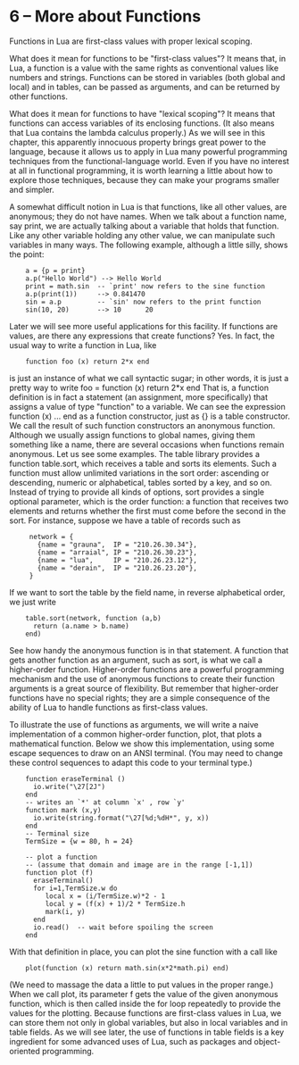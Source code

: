 # 6 – More about Functions
Functions in Lua are first-class values with proper lexical scoping.

What does it mean for functions to be "first-class values"? It means that, in Lua, a function is a value with the same rights as conventional values like numbers and strings. Functions can be stored in variables (both global and local) and in tables, can be passed as arguments, and can be returned by other functions.

What does it mean for functions to have "lexical scoping"? It means that functions can access variables of its enclosing functions. (It also means that Lua contains the lambda calculus properly.) As we will see in this chapter, this apparently innocuous property brings great power to the language, because it allows us to apply in Lua many powerful programming techniques from the functional-language world. Even if you have no interest at all in functional programming, it is worth learning a little about how to explore those techniques, because they can make your programs smaller and simpler.

A somewhat difficult notion in Lua is that functions, like all other values, are anonymous; they do not have names. When we talk about a function name, say print, we are actually talking about a variable that holds that function. Like any other variable holding any other value, we can manipulate such variables in many ways. The following example, although a little silly, shows the point:
```
    a = {p = print}
    a.p("Hello World") --> Hello World
    print = math.sin  -- `print' now refers to the sine function
    a.p(print(1))     --> 0.841470
    sin = a.p         -- `sin' now refers to the print function
    sin(10, 20)       --> 10      20
```
Later we will see more useful applications for this facility.
If functions are values, are there any expressions that create functions? Yes. In fact, the usual way to write a function in Lua, like
```
    function foo (x) return 2*x end
```
is just an instance of what we call syntactic sugar; in other words, it is just a pretty way to write
    foo = function (x) return 2*x end
That is, a function definition is in fact a statement (an assignment, more specifically) that assigns a value of type "function" to a variable. We can see the expression function (x) ... end as a function constructor, just as {} is a table constructor. We call the result of such function constructors an anonymous function. Although we usually assign functions to global names, giving them something like a name, there are several occasions when functions remain anonymous. Let us see some examples.
The table library provides a function table.sort, which receives a table and sorts its elements. Such a function must allow unlimited variations in the sort order: ascending or descending, numeric or alphabetical, tables sorted by a key, and so on. Instead of trying to provide all kinds of options, sort provides a single optional parameter, which is the order function: a function that receives two elements and returns whether the first must come before the second in the sort. For instance, suppose we have a table of records such as
```
     network = {
       {name = "grauna",  IP = "210.26.30.34"},
       {name = "arraial", IP = "210.26.30.23"},
       {name = "lua",     IP = "210.26.23.12"},
       {name = "derain",  IP = "210.26.23.20"},
     }
```
If we want to sort the table by the field name, in reverse alphabetical order, we just write
```
    table.sort(network, function (a,b)
      return (a.name > b.name)
    end)
```
See how handy the anonymous function is in that statement.
A function that gets another function as an argument, such as sort, is what we call a higher-order function. Higher-order functions are a powerful programming mechanism and the use of anonymous functions to create their function arguments is a great source of flexibility. But remember that higher-order functions have no special rights; they are a simple consequence of the ability of Lua to handle functions as first-class values.

To illustrate the use of functions as arguments, we will write a naive implementation of a common higher-order function, plot, that plots a mathematical function. Below we show this implementation, using some escape sequences to draw on an ANSI terminal. (You may need to change these control sequences to adapt this code to your terminal type.)
```
    function eraseTerminal ()
      io.write("\27[2J")
    end
    -- writes an `*' at column `x' , row `y'
    function mark (x,y)
      io.write(string.format("\27[%d;%dH*", y, x))
    end
    -- Terminal size
    TermSize = {w = 80, h = 24}
    
    -- plot a function
    -- (assume that domain and image are in the range [-1,1])
    function plot (f)
      eraseTerminal()
      for i=1,TermSize.w do
         local x = (i/TermSize.w)*2 - 1
         local y = (f(x) + 1)/2 * TermSize.h
         mark(i, y)
      end
      io.read()  -- wait before spoiling the screen
    end
```
With that definition in place, you can plot the sine function with a call like
```
    plot(function (x) return math.sin(x*2*math.pi) end)
```
(We need to massage the data a little to put values in the proper range.) When we call plot, its parameter f gets the value of the given anonymous function, which is then called inside the for loop repeatedly to provide the values for the plotting.
Because functions are first-class values in Lua, we can store them not only in global variables, but also in local variables and in table fields. As we will see later, the use of functions in table fields is a key ingredient for some advanced uses of Lua, such as packages and object-oriented programming.